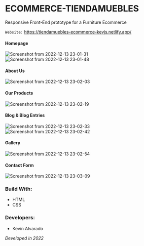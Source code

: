 # ECOMMERCE-TIENDAMUEBLES
Responsive Front-End prototype for a Furniture Ecommerce

`Website:` https://tiendamuebles-ecommerce-kevjs.netlify.app/

#### Homepage
![Screenshot from 2022-12-13 23-01-31](https://user-images.githubusercontent.com/103754829/207510544-95fa7697-d5fd-4aef-8615-62b78893efd3.png)
![Screenshot from 2022-12-13 23-01-48](https://user-images.githubusercontent.com/103754829/207510450-5c38fdae-78bd-48b5-b1de-bfb6df6931ee.png)


#### About Us
![Screenshot from 2022-12-13 23-02-03](https://user-images.githubusercontent.com/103754829/207510615-67caa15d-05d9-43da-9064-a466f80114a2.png)


#### Our Products
![Screenshot from 2022-12-13 23-02-19](https://user-images.githubusercontent.com/103754829/207510641-2b83a626-9c44-4e77-afaf-1c647e2111e2.png)


#### Blog & Blog Entries
![Screenshot from 2022-12-13 23-02-33](https://user-images.githubusercontent.com/103754829/207510709-2b808b95-9ef7-43ae-9ec1-fa849a80e07c.png)
![Screenshot from 2022-12-13 23-02-42](https://user-images.githubusercontent.com/103754829/207510712-9459be1a-c9ce-469e-b4ca-a251872ebc8e.png)


#### Gallery
![Screenshot from 2022-12-13 23-02-54](https://user-images.githubusercontent.com/103754829/207510804-48e3ebc6-60d5-40b4-913a-4d6bcc00fe32.png)


#### Contact Form
![Screenshot from 2022-12-13 23-03-09](https://user-images.githubusercontent.com/103754829/207510842-dd0aa1d7-1133-4614-9b24-468188c0913b.png)


### Build With:
* HTML
* CSS

### Developers:
* Kevin Alvarado

_Developed in 2022_
